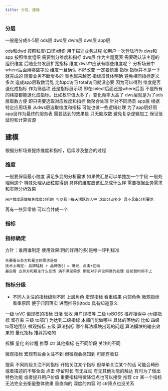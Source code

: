 ```yaml
---
title: 分层、建模
---
```


### 分层
一般是分成4-5层
ods层
dwd层
dwm层
dws层
app层

ods和dwd 按照粒度(口径)组织 用于描述业务过程 如用户一次登陆行为
dws和app 按照维度组织 需要划分维度和指标
  dws层
    作为主题宽表 需要确认该主题的组织维度 后随业务发展扩宽指标 
    维度
      dws中应该有哪些维度呢？ 分析场景中where后面用哪些字段 
      维度一旦确认 不好改变 一定要慎重
    指标
      指标并不是一下就完成的 随着业务不断增多的 表也越来越宽
      指标须具体明确 避免相同指标定义多次 造成app层取数混乱 比如pc访问 total访问就没必要 因为可以得到
      维度是否退化成指标 作为筛选项 还是指标展示项 即在select后面还是where后面
        不是所有的纬度都能退化成指标。比如枚举值太多了。变化频率太高了
    dws层就是为了ads层取数方便 即只需要选取对应维度和指标 做聚合处理 针对不同场景
  app层
    根据特定应用场景 从dws层选取维度和指标 可能也做一些逻辑处理 为了app层好用
    app层作为最终的服务表 需要达到的效果是 只无脑取数 避免复杂逻辑加工 保证低延时和计算资源  



## 建模
  根据分析场景提炼维度和指标，后续涉及整合的过程

### 维度
  一般要保留最小粒度 满足多变的分析需求 如果做汇总可以单独加一个字段 一般处理用这个 特殊处理从细粒度得到
  具体的维度应该汇总成什么样 需要根据业务需求和实际分析效果

    用户维度是做相关维度分析的 可以看下每天活跃的人中 这部分占多少 具不具备分析要求 
  再有一些异常值 可以合并成一个 


### 指标
### 指标确定

  方针：谁用谁制定 使用效果(用的好用的多)是唯一评判标准 

    先要看业务方和雇主的需求是啥
    技术上确定: 品牌辐射 + 品牌吸引 = 曝光、点击+互动
    最后看 业务方和雇主什么反馈 满不满足需求 例如对于评论舆情的处理 目前暂时用不上

### 指标分级
- 不同人关注的指标级别不同
  上层角色 宏观指标 看重结果
  内部角色 微观指标 看重原因 便于归因落实 进而推导出todo 具有知道意义

一级 toVC      偏规模的指标 日活 营收 用户规模等
二级 toBOSS    推荐搜索中 ctr硬指标  留存率
三级 to部门     为达到二级指标 本部门能做哪些 具体的落地的  比如
四级 to落地团队  微观指标
五级 算法指标    哪个算法模块出现的问题  算法模块的输出效果的 量化指标  推荐策略的


拆解 量化 的过程
推荐 ctr 其他指标 在不同阶段 关注的不同

微观指标  宏观有些会关注不到 但微观会感知到 可能有收获

搜索
  不同阶段关注不同指标 开始关注某个指标 但单单关注某个的话 可能会畸形 或者描述的不够全面
  点击 停留时长 有无互动 有无其他功能的触达 
  有时为了做出特色功能 或者提升用户价值  重要指标稍微降低点也可以接受
推荐
  ctr 某一个指标无法完全去衡量整体效果
  垂直向的 深度的内容 时  ctr降点也没关系  